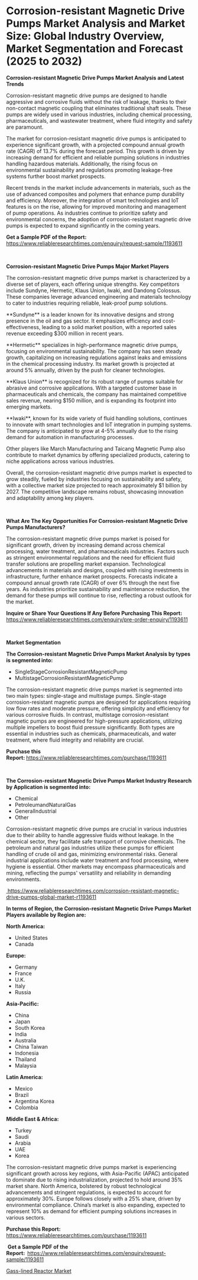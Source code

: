 <p><h1>Corrosion-resistant Magnetic Drive Pumps Market Analysis and Market Size: Global Industry Overview, Market Segmentation and Forecast (2025 to 2032)</h1></p><p><strong>Corrosion-resistant Magnetic Drive Pumps Market Analysis and Latest Trends</strong></p>
<p><p>Corrosion-resistant magnetic drive pumps are designed to handle aggressive and corrosive fluids without the risk of leakage, thanks to their non-contact magnetic coupling that eliminates traditional shaft seals. These pumps are widely used in various industries, including chemical processing, pharmaceuticals, and wastewater treatment, where fluid integrity and safety are paramount.</p><p>The market for corrosion-resistant magnetic drive pumps is anticipated to experience significant growth, with a projected compound annual growth rate (CAGR) of 13.7% during the forecast period. This growth is driven by increasing demand for efficient and reliable pumping solutions in industries handling hazardous materials. Additionally, the rising focus on environmental sustainability and regulations promoting leakage-free systems further boost market prospects.</p><p>Recent trends in the market include advancements in materials, such as the use of advanced composites and polymers that enhance pump durability and efficiency. Moreover, the integration of smart technologies and IoT features is on the rise, allowing for improved monitoring and management of pump operations. As industries continue to prioritize safety and environmental concerns, the adoption of corrosion-resistant magnetic drive pumps is expected to expand significantly in the coming years.</p></p>
<p><strong>Get a Sample PDF of the Report:&nbsp;</strong> <a href="https://www.reliableresearchtimes.com/enquiry/request-sample/1193611?utm_campaign=1581&utm_medium=2&utm_source=Github&utm_content=ia&utm_term=22032025&utm_id=corrosion-resistant-magnetic-drive-pumps">https://www.reliableresearchtimes.com/enquiry/request-sample/1193611</a></p>
<p>&nbsp;</p>
<p><strong>Corrosion-resistant Magnetic Drive Pumps Major Market Players</strong></p>
<p><p>The corrosion-resistant magnetic drive pumps market is characterized by a diverse set of players, each offering unique strengths. Key competitors include Sundyne, Hermetic, Klaus Union, Iwaki, and Dandong Colossus. These companies leverage advanced engineering and materials technology to cater to industries requiring reliable, leak-proof pump solutions.</p><p>**Sundyne** is a leader known for its innovative designs and strong presence in the oil and gas sector. It emphasizes efficiency and cost-effectiveness, leading to a solid market position, with a reported sales revenue exceeding $300 million in recent years.</p><p>**Hermetic** specializes in high-performance magnetic drive pumps, focusing on environmental sustainability. The company has seen steady growth, capitalizing on increasing regulations against leaks and emissions in the chemical processing industry. Its market growth is projected at around 5% annually, driven by the push for cleaner technologies.</p><p>**Klaus Union** is recognized for its robust range of pumps suitable for abrasive and corrosive applications. With a targeted customer base in pharmaceuticals and chemicals, the company has maintained competitive sales revenue, nearing $150 million, and is expanding its footprint into emerging markets.</p><p>**Iwaki**, known for its wide variety of fluid handling solutions, continues to innovate with smart technologies and IoT integration in pumping systems. The company is anticipated to grow at 4-5% annually due to the rising demand for automation in manufacturing processes.</p><p>Other players like March Manufacturing and Taicang Magnetic Pump also contribute to market dynamics by offering specialized products, catering to niche applications across various industries.</p><p>Overall, the corrosion-resistant magnetic drive pumps market is expected to grow steadily, fueled by industries focusing on sustainability and safety, with a collective market size projected to reach approximately $1 billion by 2027. The competitive landscape remains robust, showcasing innovation and adaptability among key players.</p></p>
<p>&nbsp;</p>
<p><strong>What Are The Key Opportunities For Corrosion-resistant Magnetic Drive Pumps Manufacturers?</strong></p>
<p><p>The corrosion-resistant magnetic drive pumps market is poised for significant growth, driven by increasing demand across chemical processing, water treatment, and pharmaceuticals industries. Factors such as stringent environmental regulations and the need for efficient fluid transfer solutions are propelling market expansion. Technological advancements in materials and designs, coupled with rising investments in infrastructure, further enhance market prospects. Forecasts indicate a compound annual growth rate (CAGR) of over 6% through the next five years. As industries prioritize sustainability and maintenance reduction, the demand for these pumps will continue to rise, reflecting a robust outlook for the market.</p></p>
<p><strong>Inquire or Share Your Questions If Any Before Purchasing This Report:</strong> <a href="https://www.reliableresearchtimes.com/enquiry/pre-order-enquiry/1193611?utm_campaign=1581&utm_medium=2&utm_source=Github&utm_content=ia&utm_term=22032025&utm_id=corrosion-resistant-magnetic-drive-pumps">https://www.reliableresearchtimes.com/enquiry/pre-order-enquiry/1193611</a></p>
<p>&nbsp;</p>
<p><strong>Market Segmentation</strong></p>
<p><strong>The Corrosion-resistant Magnetic Drive Pumps Market Analysis by types is segmented into:</strong></p>
<p><ul><li>SingleStageCorrosionResistantMagneticPump</li><li>MultistageCorrosionResistantMagneticPump</li></ul></p>
<p><p>The corrosion-resistant magnetic drive pumps market is segmented into two main types: single-stage and multistage pumps. Single-stage corrosion-resistant magnetic pumps are designed for applications requiring low flow rates and moderate pressure, offering simplicity and efficiency for various corrosive fluids. In contrast, multistage corrosion-resistant magnetic pumps are engineered for high-pressure applications, utilizing multiple impellers to boost fluid pressure significantly. Both types are essential in industries such as chemicals, pharmaceuticals, and water treatment, where fluid integrity and reliability are crucial.</p></p>
<p><strong>Purchase this Report:&nbsp;</strong><a href="https://www.reliableresearchtimes.com/purchase/1193611?utm_campaign=1581&utm_medium=2&utm_source=Github&utm_content=ia&utm_term=22032025&utm_id=corrosion-resistant-magnetic-drive-pumps">https://www.reliableresearchtimes.com/purchase/1193611</a></p>
<p>&nbsp;</p>
<p><strong>The Corrosion-resistant Magnetic Drive Pumps Market Industry Research by Application is segmented into:</strong></p>
<p><ul><li>Chemical</li><li>PetroleumandNaturalGas</li><li>GeneralIndustrial</li><li>Other</li></ul></p>
<p><p>Corrosion-resistant magnetic drive pumps are crucial in various industries due to their ability to handle aggressive fluids without leakage. In the chemical sector, they facilitate safe transport of corrosive chemicals. The petroleum and natural gas industries utilize these pumps for efficient handling of crude oil and gas, minimizing environmental risks. General industrial applications include water treatment and food processing, where hygiene is essential. Other markets may encompass pharmaceuticals and mining, reflecting the pumps' versatility and reliability in demanding environments.</p></p>
<p><a href="https://www.reliableresearchtimes.com/corrosion-resistant-magnetic-drive-pumps-global-market-r1193611?utm_campaign=1581&utm_medium=2&utm_source=Github&utm_content=ia&utm_term=22032025&utm_id=corrosion-resistant-magnetic-drive-pumps">&nbsp;https://www.reliableresearchtimes.com/corrosion-resistant-magnetic-drive-pumps-global-market-r1193611</a></p>
<p><strong>In terms of Region, the Corrosion-resistant Magnetic Drive Pumps Market Players available by Region are:</strong></p>
<p>
    <p> <strong> North America: </strong>
        <ul>
            <li>United States</li>
            <li>Canada</li>
        </ul>
        </p> 
    <p> <strong> Europe: </strong>
        <ul>
            <li>Germany</li>
            <li>France</li>
            <li>U.K.</li>
            <li>Italy</li>
            <li>Russia</li>
        </ul>
        </p> 
    <p> <strong> Asia-Pacific: </strong>
        <ul>
            <li>China</li>
            <li>Japan</li>
            <li>South Korea</li>
            <li>India</li>
            <li>Australia</li>
            <li>China Taiwan</li>
            <li>Indonesia</li>
            <li>Thailand</li>
            <li>Malaysia</li>
        </ul>
        </p> 
    <p> <strong> Latin America: </strong>
        <ul>
            <li>Mexico</li>
            <li>Brazil</li>
            <li>Argentina Korea</li>
            <li>Colombia</li>
        </ul>
        </p> 
    <p> <strong> Middle East & Africa: </strong>
        <ul>
            <li>Turkey</li>
            <li>Saudi</li>
            <li>Arabia</li>
            <li>UAE</li>
            <li>Korea</li>
        </ul>
    </p>
    </p>
<p><p>The corrosion-resistant magnetic drive pumps market is experiencing significant growth across key regions, with Asia-Pacific (APAC) anticipated to dominate due to rising industrialization, projected to hold around 35% market share. North America, bolstered by robust technological advancements and stringent regulations, is expected to account for approximately 30%. Europe follows closely with a 25% share, driven by environmental compliance. China’s market is also expanding, expected to represent 10% as demand for efficient pumping solutions increases in various sectors.</p></p>
<p><strong>Purchase this Report: </strong><a href="https://www.reliableresearchtimes.com/purchase/1193611?utm_campaign=1581&utm_medium=2&utm_source=Github&utm_content=ia&utm_term=22032025&utm_id=corrosion-resistant-magnetic-drive-pumps">https://www.reliableresearchtimes.com/purchase/1193611</a></p>
<p>&nbsp;<strong>Get a Sample PDF of the Report:&nbsp;&nbsp;</strong><a href="https://www.reliableresearchtimes.com/enquiry/request-sample/1193611?utm_campaign=1581&utm_medium=2&utm_source=Github&utm_content=ia&utm_term=22032025&utm_id=corrosion-resistant-magnetic-drive-pumps">https://www.reliableresearchtimes.com/enquiry/request-sample/1193611</a></p>
<p><strong></strong></p>
<p><p><a href="https://github.com/castoriffic/Market-Research-Report-List-6/blob/main/gass-lined-reactor-market.md?utm_campaign=1581&utm_medium=2&utm_source=Github&utm_content=ia&utm_term=22032025&utm_id=corrosion-resistant-magnetic-drive-pumps">Gass-lined Reactor Market</a></p></p>